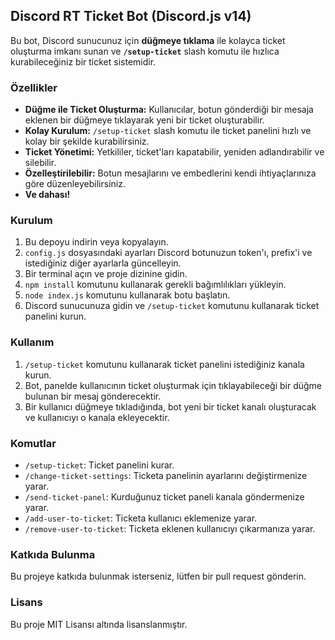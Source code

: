 ## Discord RT Ticket Bot (Discord.js v14)

Bu bot, Discord sunucunuz için **düğmeye tıklama** ile kolayca ticket oluşturma imkanı sunan ve **`/setup-ticket`** slash komutu ile hızlıca kurabileceğiniz bir ticket sistemidir.

### Özellikler

* **Düğme ile Ticket Oluşturma:** Kullanıcılar, botun gönderdiği bir mesaja eklenen bir düğmeye tıklayarak yeni bir ticket oluşturabilir.
* **Kolay Kurulum:** `/setup-ticket` slash komutu ile ticket panelini hızlı ve kolay bir şekilde kurabilirsiniz.
* **Ticket Yönetimi:** Yetkililer, ticket'ları kapatabilir, yeniden adlandırabilir ve silebilir.
* **Özelleştirilebilir:** Botun mesajlarını ve embedlerini kendi ihtiyaçlarınıza göre düzenleyebilirsiniz.
* **Ve dahası!**
### Kurulum

1. Bu depoyu indirin veya kopyalayın.
2. `config.js` dosyasındaki ayarları Discord botunuzun token'ı, prefix'i ve istediğiniz diğer ayarlarla güncelleyin.
3. Bir terminal açın ve proje dizinine gidin.
4. `npm install` komutunu kullanarak gerekli bağımlılıkları yükleyin.
5. `node index.js` komutunu kullanarak botu başlatın.
6. Discord sunucunuza gidin ve `/setup-ticket` komutunu kullanarak ticket panelini kurun.

### Kullanım

1. `/setup-ticket` komutunu kullanarak ticket panelini istediğiniz kanala kurun.
2. Bot, panelde kullanıcının ticket oluşturmak için tıklayabileceği bir düğme bulunan bir mesaj gönderecektir.
3. Bir kullanıcı düğmeye tıkladığında, bot yeni bir ticket kanalı oluşturacak ve kullanıcıyı o kanala ekleyecektir.

### Komutlar

* `/setup-ticket`: Ticket panelini kurar.
* `/change-ticket-settings`: Ticketa panelinin ayarlarını değiştirmenize yarar.
* `/send-ticket-panel`: Kurduğunuz ticket paneli kanala göndermenize yarar.
* `/add-user-to-ticket`: Ticketa kullanıcı eklemenize yarar.
* `/remove-user-to-ticket`: Ticketa eklenen kullanıcıyı çıkarmanıza yarar.

### Katkıda Bulunma

Bu projeye katkıda bulunmak isterseniz, lütfen bir pull request gönderin.

### Lisans

Bu proje MIT Lisansı altında lisanslanmıştır.
